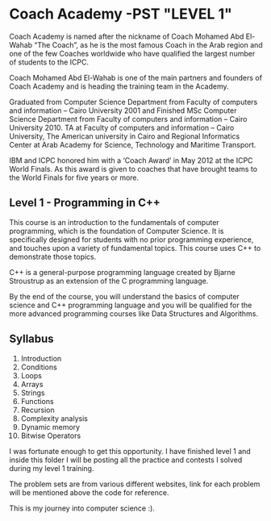 ﻿# Coach Academy -PST "LEVEL 1"

Coach Academy is named after the nickname of Coach Mohamed Abd El-Wahab “The Coach”, as he is the most famous Coach in the Arab region and one of the few Coaches worldwide who have qualified the largest number of students to the ICPC.

Coach Mohamed Abd El-Wahab is one of the main partners and founders of Coach Academy and is heading the training team in the Academy.

Graduated from Computer Science Department from Faculty of computers and information – Cairo University 2001 and Finished MSc Computer Science Department from Faculty of computers and information – Cairo University 2010. TA at Faculty of computers and information – Cairo University, The American university in Cairo and Regional Informatics Center at Arab Academy for Science, Technology and Maritime Transport.

IBM and ICPC honored him with a ‘Coach Award’ in May 2012 at the ICPC World Finals. As this award is given to coaches that have brought teams to the World Finals for five years or more.

## Level 1 - Programming in C++

This course is an introduction to the fundamentals of computer programming, which is the foundation of Computer Science. It is specifically designed for students with no prior programming experience, and touches upon a variety of fundamental topics. This course uses C++ to demonstrate those topics.

C++ is a general-purpose programming language created by Bjarne Stroustrup as an extension of the C programming language. 

By the end of the course, you will understand the basics of computer science and C++ programming language and you will be qualified for the more advanced programming courses like Data Structures and Algorithms.

## Syllabus

1.	Introduction
2.	Conditions
3.	Loops
4.	Arrays
5.	Strings
6.	Functions
7.	Recursion 
8.	Complexity analysis
9.	Dynamic memory
10.	Bitwise Operators


I was fortunate enough to get this opportunity. I have finished level 1 and inside this folder I will be posting all the practice and contests I solved during my level 1 training. 

The problem sets are from various different websites, link for each problem will be mentioned above the code for reference.  

This is my journey into computer science :).
